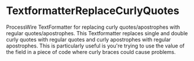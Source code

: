 # TextformatterReplaceCurlyQuotes
ProcessWire TextFormatter for replacing curly quotes/apostrophes with regular quotes/apostrophes.
This Textformatter replaces single and double curly quotes with regular quotes and curly apostrophes with regular apostrophes.
This is particularly useful is you're trying to use the value of the field in a piece of code where curly braces could cause problems.
